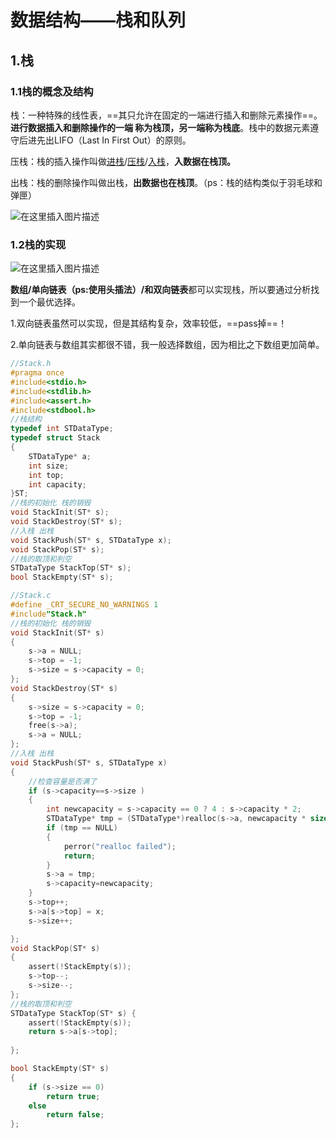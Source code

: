 # 数据结构——栈和队列

## 1.栈

### 1.1栈的概念及结构

​	栈：一种特殊的线性表，==其只允许在固定的一端进行插入和删除元素操作==。**进行数据插入和删除操作的一端 称为栈顶，另一端称为栈底**。栈中的数据元素遵守后进先出LIFO（Last In First Out）的原则。

​	压栈：栈的插入操作叫做<u>进栈</u>/<u>压栈</u>/<u>入栈</u>，**入数据在栈顶。**

​	出栈：栈的删除操作叫做出栈，**出数据也在栈顶**。（ps：栈的结构类似于羽毛球和弹匣）

![在这里插入图片描述](https://img-blog.csdnimg.cn/direct/9d1cc34ec5f34d979c29598d110074e0.png#pic_center)

### 1.2栈的实现

![在这里插入图片描述](https://img-blog.csdnimg.cn/direct/f804f44ab03846638db0b8ce7c6162cb.png#pic_center)

**数组/单向链表（ps:使用头插法）/和双向链表**都可以实现栈，所以要通过分析找到一个最优选择。

1.双向链表虽然可以实现，但是其结构复杂，效率较低，==pass掉==！

2.单向链表与数组其实都很不错，我一般选择数组，因为相比之下数组更加简单。



```c
//Stack.h
#pragma once
#include<stdio.h>
#include<stdlib.h>
#include<assert.h>
#include<stdbool.h>
//栈结构
typedef int STDataType;
typedef struct Stack
{
	STDataType* a;
	int size;
	int top;
	int capacity;
}ST;
//栈的初始化 栈的销毁
void StackInit(ST* s);
void StackDestroy(ST* s);
//入栈 出栈
void StackPush(ST* s, STDataType x);
void StackPop(ST* s);
//栈的取顶和判空
STDataType StackTop(ST* s);
bool StackEmpty(ST* s);


```

```c
//Stack.c
#define _CRT_SECURE_NO_WARNINGS 1
#include"Stack.h"
//栈的初始化 栈的销毁
void StackInit(ST* s)
{
	s->a = NULL;
	s->top = -1;
	s->size = s->capacity = 0;
};
void StackDestroy(ST* s)
{
	s->size = s->capacity = 0;
	s->top = -1;
	free(s->a);
	s->a = NULL;
};
//入栈 出栈
void StackPush(ST* s, STDataType x)
{
	//检查容量是否满了
	if (s->capacity==s->size )
	{
		int newcapacity = s->capacity == 0 ? 4 : s->capacity * 2;
		STDataType* tmp = (STDataType*)realloc(s->a, newcapacity * sizeof(STDataType));
		if (tmp == NULL)
		{
			perror("realloc failed");
			return;
		}
		s->a = tmp;
		s->capacity=newcapacity;
	}
	s->top++;
	s->a[s->top] = x;
	s->size++;

};
void StackPop(ST* s)
{
	assert(!StackEmpty(s));
	s->top--;
	s->size--;
};
//栈的取顶和判空
STDataType StackTop(ST* s) {
	assert(!StackEmpty(s));
	return s->a[s->top];
	
};

bool StackEmpty(ST* s) 
{
	if (s->size == 0)
		return true;
	else
		return false;
};

```

